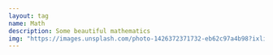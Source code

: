 ```yaml
---
layout: tag
name: Math
description: Some beautiful mathematics
img: "https://images.unsplash.com/photo-1426372371732-eb62c97a4b98?ixlib=rb-1.2.1&q=80&fm=jpg&crop=entropy&cs=tinysrgb&w=1080&fit=max&ixid=eyJhcHBfaWQiOjExNzczfQ"
---
```

